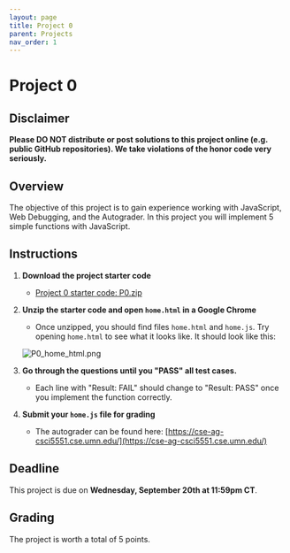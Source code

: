 ```yaml
---
layout: page
title: Project 0
parent: Projects
nav_order: 1
---
```

 
# Project 0

## Disclaimer

<b> Please DO NOT distribute or post solutions to this project online (e.g. public GitHub repositories). We take violations of the honor code very seriously. </b>

## Overview
The objective of this project is to gain experience working with JavaScript, Web Debugging, and the Autograder. In this project you will implement 5 simple functions with JavaScript.


## Instructions

1. <b>Download the project starter code</b>
    - [Project 0 starter code: P0.zip](/CSCI5551-Fall23-S2/assets/projects/P0/P0.zip)

2. <b>Unzip the starter code and open `home.html` in a Google Chrome</b>
    - Once unzipped, you should find files `home.html` and `home.js`. Try opening `home.html` to see what it looks like. It should look like this:

    ![P0_home_html.png](/CSCI5551-Fall23-S2/assets/projects/P0/P0_home_html.png)

3. <b>Go through the questions until you "PASS" all test cases.</b>
    - Each line with "Result: FAIL" should change to "Result: PASS" once you implement the function correctly.

4. <b>Submit your `home.js` file for grading</b>
    - The autograder can be found here: [https://cse-ag-csci5551.cse.umn.edu/](https://cse-ag-csci5551.cse.umn.edu/)

## Deadline

This project is due on <b>Wednesday, September 20th at 11:59pm CT</b>.

## Grading

The project is worth a total of 5 points.